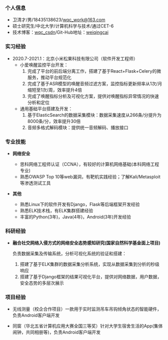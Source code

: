 ###  **个人信息**

- 卫清才/男/18435138623/wqc_work@163.com
- 硕士研究生/中北大学/计算机科学与技术/通过CET-6
- 技术博客：[wqc_csdn](https://wei-qing-cai.blog.csdn.net/)/Git-Hub地址：[weiqingcai](https://github.com/weiqingcai)

### **实习经验**

- 2020.7-2021.1：北京小米松果科技有限公司（软件开发工程师）
  - 小爱唤醒监控平台开发：
    1. 完成了平台的前后端分离工作，搭建了基于React+Flask+Celery的微服务，推动平台规范化
    2. 完成了基于ASR模型的唤醒音频过滤方案，监控指标更新频率从1次/月缩短至1次/周，效率提升4倍
    3. 完成了唤醒指标分析及可视化方案，提供对唤醒指标异常情况的快速分析和定位
  - 通用基础平台搭建及开发：
    1. 基于ElasticSearch的数据采集模块：数据采集速度从266条/分提升为8000条/分，效率提升30倍
    2. 音频多格式解码模块：提供统一音频解码、播放接口

### **专业技能**

- **网络安全**
  - 思科网络工程师认证（CCNA），有较好的计算机网络基础(本科网络工程专业)
  - 熟悉OWASP Top 10等web漏洞，有靶机实践经验；了解Kali/Metasploit等渗透测试工具

- **其他**
  - 熟悉Linux下的软件开发有Django，Flask等后端框架开发经验
  - 熟悉ELK技术栈，有ELK集群搭建经验
  - 丰富的Python(3年)，Java(4年)，Android(3年)开发经验

### **科研经验**

- **融合社交网络入侵方式的网络安全态势感知研究(国家自然科学基金面上项目)**

  负责数据采集及传输系统，分析可视化系统的验证和搭建：

  1. 搭建了基于ELK集群的数据采集分析系统，实现从数据采集到分析的秒级响应
  2. 搭建了基于Django框架的结果可视化平台，提供对网络数据，用户数据，安全态势的多层次展示

### **项目经验**

- 无线测量（校企合作项目）一款用于实时监测吊车吊钩倾角状态的智能硬件，负责Android客户端开发

- 同窗（华北五省计算机应用大赛全国三等奖）针对大学生宿舍生活的App(集体闹钟，共同相册等)，负责Android客户端开发
